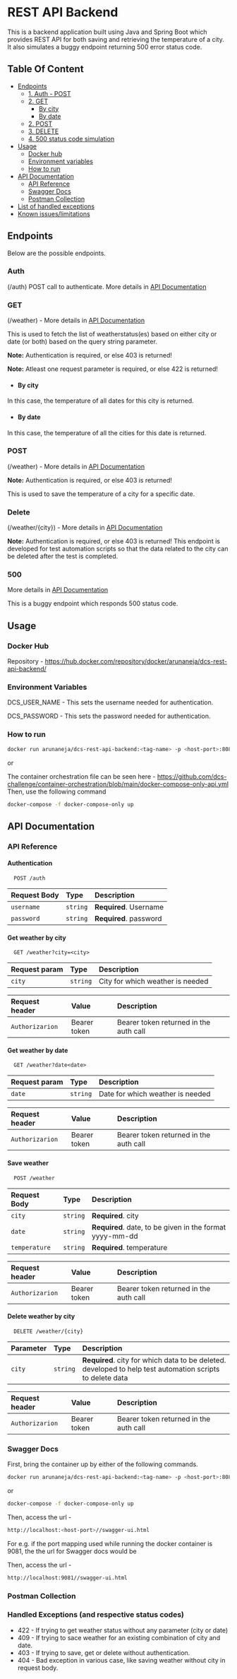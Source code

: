 # REST API Backend


This is a backend application built using Java and Spring  Boot which provides REST API for both saving and retrieving the temperature of a city.
It also simulates a buggy endpoint returning 500 error status code. 

## Table Of Content

- [Endpoints](#endpoints)
    - [1. Auth - POST](#auth)
    - [2. GET](#get)
        - [By city](#by-city)
        - [By date](#by-date)
    - [2. POST](#post)
    - [3. DELETE](#delete)
    - [4. 500 status code simulation](#500)
- [Usage](#usage)
    - [Docker hub](#docker-hub)
    - [Environment variables](#environment-variables)
    - [How to run](#how-to-run)
- [API Documentation](#api-documentation)
    - [API Reference](#api-reference)
    - [Swagger Docs](#swagger-docs)
    - [Postman Collection](#postman-collection)   
- [List of handled exceptions](#handled-exceptions)
- [Known issues/limitations](#known-issues)

##
## Endpoints

Below are the possible endpoints.
### Auth 
(/auth) POST call to authenticate. More details in [API Documentation](#api-documentation)
### GET 
(/weather) - More details in [API Documentation](#api-documentation)

This is used to fetch the list of weatherstatus(es) based on either city or date (or both) based on the query string parameter.

**Note:** Authentication is required, or else 403 is returned!

**Note:** Atleast one request parameter is required, or else 422 is returned!


* #### By city

In this case, the temperature of all dates for this city is returned.

* #### By date

In this case, the temperature of all the cities for this date is returned.


### POST
(/weather) - More details in [API Documentation](#api-documentation)

**Note:** Authentication is required, or else 403 is returned!

This is used to save the temperature of a city for a specific date.
### Delete
(/weather/{city}) - More details in [API Documentation](#api-documentation)

**Note:** Authentication is required, or else 403 is returned!
This endpoint is developed for test automation scripts so that the data related to the city can be deleted after the test is completed.

### 500 
More details in [API Documentation](#api-documentation)

This is a buggy endpoint which responds 500 status code.




##
## Usage
### Docker Hub
Repository - https://hub.docker.com/repository/docker/arunaneja/dcs-rest-api-backend/

### Environment Variables
DCS_USER_NAME - This sets the username needed for authentication.

DCS_PASSWORD - This sets the password needed for authentication.

### How to run
```bash
docker run arunaneja/dcs-rest-api-backend:<tag-name> -p <host-port>:8080 -e DCS_USERNAME=<user-name> -e DCS_PASSWORD=<password>
```
or 

The container orchestration file can be seen here - https://github.com/dcs-challenge/container-orchestration/blob/main/docker-compose-only-api.yml
Then, use the following command
```bash
docker-compose -f docker-compose-only up
```
##
## API Documentation

### API Reference

#### Authentication

```http
  POST /auth
```

| Request Body | Type     | Description                |
| :-------- | :------- | :------------------------- |
| `username` | `string` | **Required**. Username|
| `password` | `string` | **Required**. password|

#### Get weather by city

```http
  GET /weather?city=<city>
```

| Request param | Type     | Description                |
| :-------- | :------- | :------------------------- |
| `city` | `string` | City for which weather is needed |

| Request header | Value     | Description                |
| :-------- | :------- | :------------------------- |
| `Authorizarion` | Bearer token | Bearer token returned in the auth call |

#### Get weather by date

```http
  GET /weather?date<date>
```

| Request param | Type     | Description                |
| :-------- | :------- | :------------------------- |
| `date` | `string` | Date for which weather is needed |

| Request header | Value     | Description                |
| :-------- | :------- | :------------------------- |
| `Authorizarion` | Bearer token | Bearer token returned in the auth call |

#### Save weather

```http
  POST /weather
```

| Request Body | Type     | Description                |
| :-------- | :------- | :------------------------- |
| `city` | `string` | **Required**. city|
| `date` | `string` | **Required**. date, to be given in the format yyyy-mm-dd |
| `temperature` | `string` | **Required**. temperature|

| Request header | Value     | Description                |
| :-------- | :------- | :------------------------- |
| `Authorizarion` | Bearer token | Bearer token returned in the auth call |


#### Delete weather by city
```http
  DELETE /weather/{city}
```

| Parameter | Type     | Description                       |
| :-------- | :------- | :-------------------------------- |
| `city`      | `string` | **Required**. city for which data to be deleted. developed to help test automation scripts to delete data |

| Request header | Value     | Description                |
| :-------- | :------- | :------------------------- |
| `Authorizarion` | Bearer token | Bearer token returned in the auth call |



### Swagger Docs

First, bring the container up by either of the following commands.
```bash
docker run arunaneja/dcs-rest-api-backend:<tag-name> -p <host-port>:8080 -e DCS_USERNAME=<user-name> -e DCS_PASSWORD=<password>
```
or

```bash
docker-compose -f docker-compose-only up
```

Then, access the url - 
```bash
http://localhost:<host-port>//swagger-ui.html
```

For e.g. if the port mapping used while running the docker container is 9081, the the url for Swagger docs would be 

Then, access the url - 
```bash
http://localhost:9081//swagger-ui.html
```

### Postman Collection
### Handled Exceptions (and respective status codes)
* 422 - If trying to get weather status without any parameter (city or date)
* 409 - If trying to sace weather for an existing combination of city and date.
* 403 - If trying to save, get or delete without authentication.
* 404 - Bad exception in various case, like saving weather without city in request body. 

